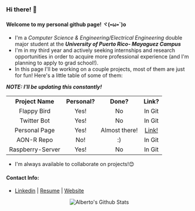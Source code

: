 ### Hi there! 👋
#### Welcome to my personal github page! ヾ(•ω•\`)o
- I'm a _Computer Science & Engineering/Electrical Engineering_ double major student at the _**University of Puerto Rico- Mayaguez Campus**_
- I'm in my third year and actively seeking internships and research opportunities in order to acquire more professional experience (and I'm planning to apply to grad school!).
- In this page I'll be working on a couple projects, most of them are just for fun! Here's a little table of some of them:

***NOTE: I'll be updating this constantly!***


 <table>
    <tr>
      <th>Project Name</th>
      <th>Personal?</th>
      <th>Done?</th>
      <th>Link?</th>
    </tr>
    <tr>
      <td align="center">Flappy Bird</td>
      <td align="center">Yes!</td>
      <td align="center">No</td>
      <td align="center">In Git</td>
    </tr>
    <tr>
      <td align="center">Twitter Bot</td>
      <td align="center">Yes!</td>
      <td align="center">No</td>
      <td align="center">In Git</td>   
    </tr>
    <tr>
      <td align="center">Personal Page</td>
      <td align="center">Yes!</td>
      <td align="center">Almost there!</td>
      <td align="center"><a href="https://albertocruz6.github.io/">Link!</a></td>   
    </tr>
    <tr>
      <td align="center">AON-R Repo</td>
      <td align="center">No!</td>
      <td align="center">:)</td>
      <td align="center">In Git</td>   
    </tr>
    <tr>
      <td align="center">Raspberry-Server</td>
      <td align="center">Yes!</td>
      <td align="center">No</td>
      <td align="center">In Git</td>   
    </tr>    
 </table>

- I'm always available to collaborate on projects!😊

#### Contact Info:
- [Linkedin](https://www.linkedin.com/in/albertocruz6/) | [Resume](https://albertocruz6.github.io/res/ALBERTO_RESUME.pdf) | [Website](http://albertocruz6.github.io/)

<p align="center">
  <img alt="Alberto's Github Stats" src="https://github-readme-stats.vercel.app/api?username=albertocruz6&show_icons=true&include_all_commits=true&hide_border=true" />
</p>

<!--
**albertocruz6/albertocruz6** is a ✨ _special_ ✨ repository because its `README.md` (this file) appears on your GitHub profile.

Here are some ideas to get you started:

- 🔭 I’m currently working on ...
- 🌱 I’m currently learning ...
- 👯 I’m looking to collaborate on ...
- 🤔 I’m looking for help with ...
- 💬 Ask me about ...
- 📫 How to reach me: ...
- 😄 Pronouns: ...
- ⚡ Fun fact: ...
-->
